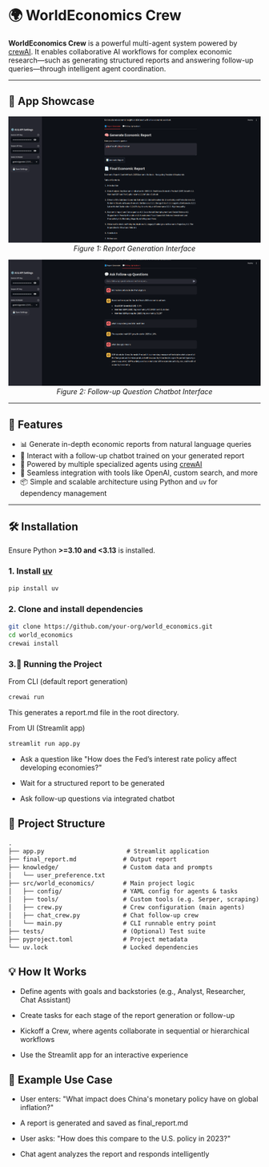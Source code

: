 # 🌍 WorldEconomics Crew

**WorldEconomics Crew** is a powerful multi-agent system powered by [crewAI](https://crewai.com). It enables collaborative AI workflows for complex economic research—such as generating structured reports and answering follow-up queries—through intelligent agent coordination.

---

## 📸 App Showcase

<p align="center">
  <img src="app_report.png" alt="Report Generation UI"/>
  <em>Figure 1: Report Generation Interface</em>
</p>

<p align="center">
  <img src="app_chat.png" alt="Follow-up Chat Interface" />
  <em>Figure 2: Follow-up Question Chatbot Interface</em>
</p>

---

## 🚀 Features

- 📊 Generate in-depth economic reports from natural language queries
- 💬 Interact with a follow-up chatbot trained on your generated report
- 🤖 Powered by multiple specialized agents using [crewAI](https://crewai.com)
- 🧠 Seamless integration with tools like OpenAI, custom search, and more
- 📦 Simple and scalable architecture using Python and `uv` for dependency management

---

## 🛠️ Installation

Ensure Python **>=3.10 and <3.13** is installed.

### 1. Install [uv](https://docs.astral.sh/uv/)

```bash
pip install uv
```

### 2. Clone and install dependencies

```bash
git clone https://github.com/your-org/world_economics.git
cd world_economics
crewai install
```

### 3.🧪 Running the Project

From CLI (default report generation)

```bash
crewai run
```

This generates a report.md file in the root directory.

From UI (Streamlit app)

```bash
streamlit run app.py
```

- Ask a question like "How does the Fed’s interest rate policy affect developing economies?"

- Wait for a structured report to be generated

- Ask follow-up questions via integrated chatbot

## 🧱 Project Structure

```
.
├── app.py                       # Streamlit application
├── final_report.md             # Output report
├── knowledge/                  # Custom data and prompts
│   └── user_preference.txt
├── src/world_economics/        # Main project logic
│   ├── config/                 # YAML config for agents & tasks
│   ├── tools/                  # Custom tools (e.g. Serper, scraping)
│   ├── crew.py                 # Crew configuration (main agents)
│   ├── chat_crew.py            # Chat follow-up crew
│   └── main.py                 # CLI runnable entry point
├── tests/                      # (Optional) Test suite
├── pyproject.toml              # Project metadata
└── uv.lock                     # Locked dependencies
```

## 💡 How It Works

- Define agents with goals and backstories (e.g., Analyst, Researcher, Chat Assistant)

- Create tasks for each stage of the report generation or follow-up

- Kickoff a Crew, where agents collaborate in sequential or hierarchical workflows

- Use the Streamlit app for an interactive experience

## 📘 Example Use Case

- User enters: "What impact does China's monetary policy have on global inflation?"

- A report is generated and saved as final_report.md

- User asks: "How does this compare to the U.S. policy in 2023?"

- Chat agent analyzes the report and responds intelligently
